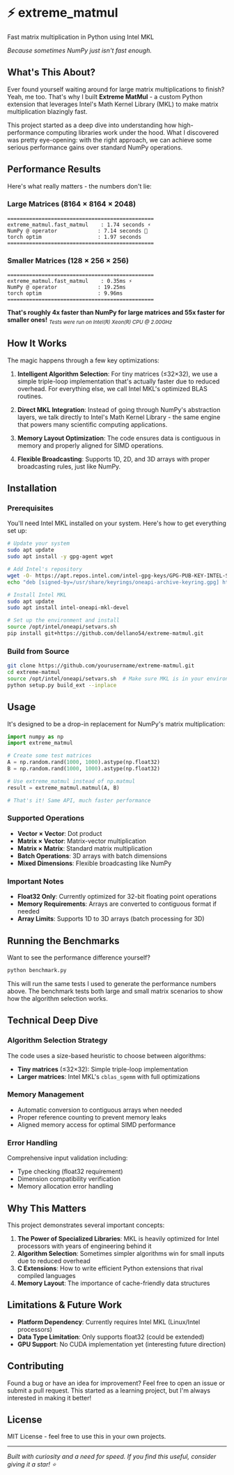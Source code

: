 # ⚡ extreme_matmul
Fast matrix multiplication in Python using Intel MKL

*Because sometimes NumPy just isn't fast enough.*

## What's This About?

Ever found yourself waiting around for large matrix multiplications to finish? Yeah, me too. That's why I built **Extreme MatMul** - a custom Python extension that leverages Intel's Math Kernel Library (MKL) to make matrix multiplication blazingly fast.

This project started as a deep dive into understanding how high-performance computing libraries work under the hood. What I discovered was pretty eye-opening: with the right approach, we can achieve some serious performance gains over standard NumPy operations.

## Performance Results

Here's what really matters - the numbers don't lie:

### Large Matrices (8164 × 8164 × 2048)
```
===============================================
extreme_matmul.fast_matmul    : 1.74 seconds ⚡
NumPy @ operator             : 7.14 seconds 🐌
torch optim                  : 1.97 seconds
===============================================
```

### Smaller Matrices (128 × 256 × 256)
```
===============================================
extreme_matmul.fast_matmul    : 0.35ms ⚡
NumPy @ operator             : 19.25ms
torch optim                  : 9.96ms
===============================================
```

**That's roughly 4x faster than NumPy for large matrices and 55x faster for smaller ones!**
<sub><i>Tests were run on Intel(R) Xeon(R) CPU @ 2.00GHz</i></sub>

## How It Works

The magic happens through a few key optimizations:

1. **Intelligent Algorithm Selection**: For tiny matrices (≤32×32), we use a simple triple-loop implementation that's actually faster due to reduced overhead. For everything else, we call Intel MKL's optimized BLAS routines.

2. **Direct MKL Integration**: Instead of going through NumPy's abstraction layers, we talk directly to Intel's Math Kernel Library - the same engine that powers many scientific computing applications.

3. **Memory Layout Optimization**: The code ensures data is contiguous in memory and properly aligned for SIMD operations.

4. **Flexible Broadcasting**: Supports 1D, 2D, and 3D arrays with proper broadcasting rules, just like NumPy.

## Installation

### Prerequisites
You'll need Intel MKL installed on your system. Here's how to get everything set up:

```bash
# Update your system
sudo apt update
sudo apt install -y gpg-agent wget

# Add Intel's repository
wget -O- https://apt.repos.intel.com/intel-gpg-keys/GPG-PUB-KEY-INTEL-SW-PRODUCTS.PUB | gpg --dearmor | sudo tee /usr/share/keyrings/oneapi-archive-keyring.gpg > /dev/null
echo "deb [signed-by=/usr/share/keyrings/oneapi-archive-keyring.gpg] https://apt.repos.intel.com/oneapi all main" | sudo tee /etc/apt/sources.list.d/oneAPI.list

# Install Intel MKL
sudo apt update
sudo apt install intel-oneapi-mkl-devel

# Set up the environment and install
source /opt/intel/oneapi/setvars.sh
pip install git+https://github.com/dellano54/extreme-matmul.git
```

### Build from Source
```bash
git clone https://github.com/yourusername/extreme-matmul.git
cd extreme-matmul
source /opt/intel/oneapi/setvars.sh  # Make sure MKL is in your environment
python setup.py build_ext --inplace
```

## Usage

It's designed to be a drop-in replacement for NumPy's matrix multiplication:

```python
import numpy as np
import extreme_matmul

# Create some test matrices
A = np.random.rand(1000, 1000).astype(np.float32)
B = np.random.rand(1000, 1000).astype(np.float32)

# Use extreme_matmul instead of np.matmul
result = extreme_matmul.matmul(A, B)

# That's it! Same API, much faster performance
```

### Supported Operations

- **Vector × Vector**: Dot product
- **Matrix × Vector**: Matrix-vector multiplication  
- **Matrix × Matrix**: Standard matrix multiplication
- **Batch Operations**: 3D arrays with batch dimensions
- **Mixed Dimensions**: Flexible broadcasting like NumPy

### Important Notes

- **Float32 Only**: Currently optimized for 32-bit floating point operations
- **Memory Requirements**: Arrays are converted to contiguous format if needed
- **Array Limits**: Supports 1D to 3D arrays (batch processing for 3D)

## Running the Benchmarks

Want to see the performance difference yourself?

```python
python benchmark.py
```

This will run the same tests I used to generate the performance numbers above. The benchmark tests both large and small matrix scenarios to show how the algorithm selection works.

## Technical Deep Dive

### Algorithm Selection Strategy
The code uses a size-based heuristic to choose between algorithms:
- **Tiny matrices** (≤32×32): Simple triple-loop implementation
- **Larger matrices**: Intel MKL's `cblas_sgemm` with full optimizations

### Memory Management
- Automatic conversion to contiguous arrays when needed
- Proper reference counting to prevent memory leaks
- Aligned memory access for optimal SIMD performance

### Error Handling
Comprehensive input validation including:
- Type checking (float32 requirement)
- Dimension compatibility verification
- Memory allocation error handling

## Why This Matters

This project demonstrates several important concepts:

1. **The Power of Specialized Libraries**: MKL is heavily optimized for Intel processors with years of engineering behind it
2. **Algorithm Selection**: Sometimes simpler algorithms win for small inputs due to reduced overhead
3. **C Extensions**: How to write efficient Python extensions that rival compiled languages
4. **Memory Layout**: The importance of cache-friendly data structures

## Limitations & Future Work

- **Platform Dependency**: Currently requires Intel MKL (Linux/Intel processors)
- **Data Type Limitation**: Only supports float32 (could be extended)
- **GPU Support**: No CUDA implementation yet (interesting future direction)

## Contributing

Found a bug or have an idea for improvement? Feel free to open an issue or submit a pull request. This started as a learning project, but I'm always interested in making it better!

## License

MIT License - feel free to use this in your own projects.

---

*Built with curiosity and a need for speed. If you find this useful, consider giving it a star! ⭐*
